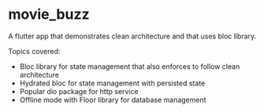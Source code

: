 # movie_buzz 

A flutter app that demonstrates clean architecture and that uses bloc library.

Topics covered:
* Bloc library for state management that also enforces to follow clean architecture
* Hydrated bloc for state management with persisted state
* Popular dio package for http service
* Offline mode with Floor library for database management

